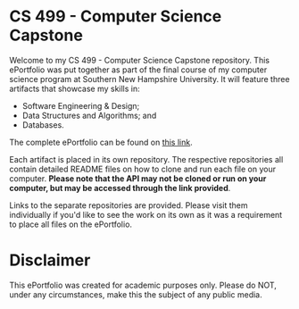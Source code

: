 # CS 499 - Computer Science Capstone

Welcome to my CS 499 - Computer Science Capstone repository. This ePortfolio was put together as part of the final course of my computer science program at Southern New Hampshire University. It will feature three artifacts that showcase my skills in:
- Software Engineering & Design;
- Data Structures and Algorithms; and
- Databases.

The complete ePortfolio can be found on [this link](cs499.crabcakes.dev).


Each artifact is placed in its own repository. The respective repositories all contain detailed README files on how to clone and run each file on your computer. **Please note that the API may not be cloned or run on your computer, but may be accessed through the link provided**.

Links to the separate repositories are provided. Please visit them individually if you'd like to see the work on its own as it was a requirement to place all files on the ePortfolio.

# Disclaimer

This ePortfolio was created for academic purposes only. Please do NOT, under any circumstances, make this the subject of any public media.
